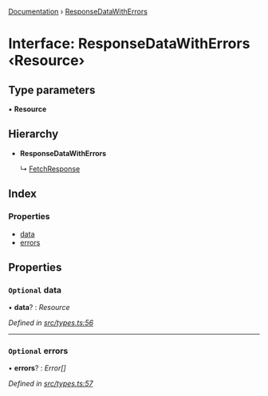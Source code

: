 [Documentation](../README.md) › [ResponseDataWithErrors](responsedatawitherrors.md)

# Interface: ResponseDataWithErrors ‹**Resource**›

## Type parameters

▪ **Resource**

## Hierarchy

* **ResponseDataWithErrors**

  ↳ [FetchResponse](fetchresponse.md)

## Index

### Properties

* [data](responsedatawitherrors.md#optional-data)
* [errors](responsedatawitherrors.md#optional-errors)

## Properties

### `Optional` data

• **data**? : *Resource*

*Defined in [src/types.ts:56](https://github.com/badbatch/getta/blob/f8275dd/src/types.ts#L56)*

___

### `Optional` errors

• **errors**? : *Error[]*

*Defined in [src/types.ts:57](https://github.com/badbatch/getta/blob/f8275dd/src/types.ts#L57)*
